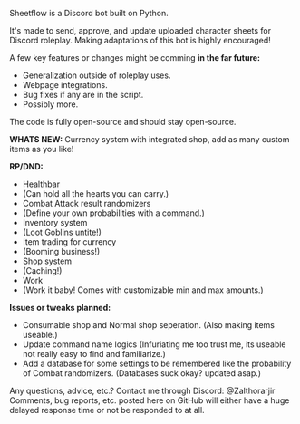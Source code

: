 Sheetflow is a Discord bot built on Python.

It's made to send, approve, and update uploaded character sheets for Discord roleplay.
Making adaptations of this bot is highly encouraged!

A few key features or changes might be comming **in the far future:**

- Generalization outside of roleplay uses.
- Webpage integrations.
- Bug fixes if any are in the script.
- Possibly more.

The code is fully open-source and should stay open-source.

**WHATS NEW:**
Currency system with integrated shop, add as many custom items as you like!

**RP/DND:**
- Healthbar 
- (Can hold all the hearts you can carry.)
- Combat Attack result randomizers 
- (Define your own probabilities with a command.)
- Inventory system 
- (Loot Goblins untite!)
- Item trading for currency 
- (Booming business!)
- Shop system 
- (Caching!)
- Work 
- (Work it baby! Comes with customizable min and max amounts.)

**Issues or tweaks planned:**

- Consumable shop and Normal shop seperation. 
(Also making items useable.)
- Update command name logics 
(Infuriating me too trust me, its useable not really easy to find and familiarize.)
- Add a database for some settings to be remembered like the probability of Combat randomizers. 
(Databases suck okay? updated asap.)

Any questions, advice, etc.?
Contact me through Discord: @Zalthorarjir
Comments, bug reports, etc. posted here on GitHub will either have a huge delayed response time or not be responded to at all.

